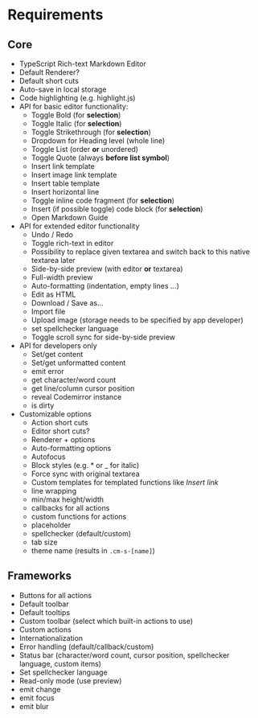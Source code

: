 # Requirements

## Core

- TypeScript Rich-text Markdown Editor
- Default Renderer?
- Default short cuts
- Auto-save in local storage
- Code highlighting (e.g. highlight.js)
- API for basic editor functionality:
  - Toggle Bold (for **selection**)
  - Toggle Italic (for **selection**)
  - Toggle Strikethrough (for **selection**)
  - Dropdown for Heading level (whole line)
  - Toggle List (order **or** unordered)
  - Toggle Quote (always **before list symbol**)
  - Insert link template
  - Insert image link template
  - Insert table template
  - Insert horizontal line
  - Toggle inline code fragment (for **selection**)
  - Insert (if possible toggle) code block (for **selection**)
  - Open Markdown Guide
- API for extended editor functionality
  - Undo / Redo
  - Toggle rich-text in editor
  - Possibility to replace given textarea and switch back to this native textarea later
  - Side-by-side preview (with editor **or** textarea)
  - Full-width preview
  - Auto-formatting (indentation, empty lines ...)
  - Edit as HTML
  - Download / Save as...
  - Import file
  - Upload image (storage needs to be specified by app developer)
  - set spellchecker language
  - Toggle scroll sync for side-by-side preview
- API for developers only
  - Set/get content
  - Set/get unformatted content
  - emit error
  - get character/word count
  - get line/column cursor position
  - reveal Codemirror instance
  - is dirty
- Customizable options
  - Action short cuts
  - Editor short cuts?
  - Renderer + options
  - Auto-formatting options
  - Autofocus
  - Block styles (e.g. * or _ for italic)
  - Force sync with original textarea
  - Custom templates for templated functions like *Insert link*
  - line wrapping
  - min/max height/width
  - callbacks for all actions
  - custom functions for actions
  - placeholder
  - spellchecker (default/custom)
  - tab size
  - theme name (results in `.cm-s-[name]`)

## Frameworks

- Buttons for all actions
- Default toolbar
- Default tooltips
- Custom toolbar (select which built-in actions to use)
- Custom actions
- Internationalization
- Error handling (default/callback/custom)
- Status bar (character/word count, cursor position, spellchecker language, custom items)
- Set spellchecker language
- Read-only mode (use preview)
- emit change
- emit focus
- emit blur


